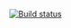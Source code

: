 [![Build status](https://ci.appveyor.com/api/projects/status/flliv3cfhqbgxt09/branch/main?svg=true)](https://ci.appveyor.com/project/manny1892/auto3-selenide/branch/master)
